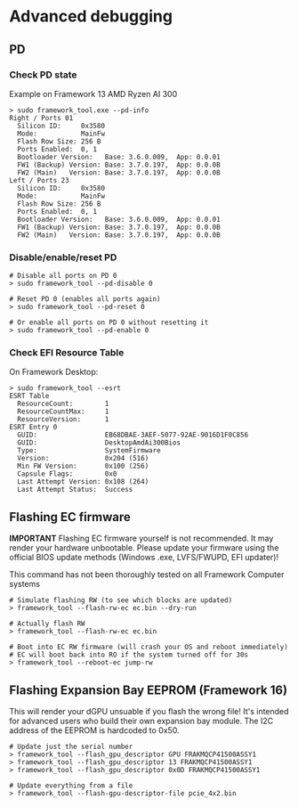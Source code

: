 # Advanced debugging

## PD

### Check PD state

Example on Framework 13 AMD Ryzen AI 300

```
> sudo framework_tool.exe --pd-info
Right / Ports 01
  Silicon ID:     0x3580
  Mode:           MainFw
  Flash Row Size: 256 B
  Ports Enabled:  0, 1
  Bootloader Version:   Base: 3.6.0.009,  App: 0.0.01
  FW1 (Backup) Version: Base: 3.7.0.197,  App: 0.0.0B
  FW2 (Main)   Version: Base: 3.7.0.197,  App: 0.0.0B
Left / Ports 23
  Silicon ID:     0x3580
  Mode:           MainFw
  Flash Row Size: 256 B
  Ports Enabled:  0, 1
  Bootloader Version:   Base: 3.6.0.009,  App: 0.0.01
  FW1 (Backup) Version: Base: 3.7.0.197,  App: 0.0.0B
  FW2 (Main)   Version: Base: 3.7.0.197,  App: 0.0.0B
```

### Disable/enable/reset PD

```
# Disable all ports on PD 0
> sudo framework_tool --pd-disable 0

# Reset PD 0 (enables all ports again)
> sudo framework_tool --pd-reset 0

# Or enable all ports on PD 0 without resetting it
> sudo framework_tool --pd-enable 0
```

### Check EFI Resource Table

On Framework Desktop:

```
> sudo framework_tool --esrt
ESRT Table
  ResourceCount:        1
  ResourceCountMax:     1
  ResourceVersion:      1
ESRT Entry 0
  GUID:                 EB68DBAE-3AEF-5077-92AE-9016D1F0C856
  GUID:                 DesktopAmdAi300Bios
  Type:                 SystemFirmware
  Version:              0x204 (516)
  Min FW Version:       0x100 (256)
  Capsule Flags:        0x0
  Last Attempt Version: 0x108 (264)
  Last Attempt Status:  Success
```

## Flashing EC firmware

**IMPORTANT** Flashing EC firmware yourself is not recommended. It may render
your hardware unbootable. Please update your firmware using the official BIOS
update methods (Windows .exe, LVFS/FWUPD, EFI updater)!

This command has not been thoroughly tested on all Framework Computer systems

```
# Simulate flashing RW (to see which blocks are updated)
> framework_tool --flash-rw-ec ec.bin --dry-run

# Actually flash RW
> framework_tool --flash-rw-ec ec.bin

# Boot into EC RW firmware (will crash your OS and reboot immediately)
# EC will boot back into RO if the system turned off for 30s
> framework_tool --reboot-ec jump-rw
```

## Flashing Expansion Bay EEPROM (Framework 16)

This will render your dGPU unsuable if you flash the wrong file!
It's intended for advanced users who build their own expansion bay module.
The I2C address of the EEPROM is hardcoded to 0x50.

```
# Update just the serial number
> framework_tool --flash_gpu_descriptor GPU FRAKMQCP41500ASSY1
> framework_tool --flash_gpu_descriptor 13 FRAKMQCP41500ASSY1
> framework_tool --flash_gpu_descriptor 0x0D FRAKMQCP41500ASSY1

# Update everything from a file
> framework_tool --flash-gpu-descriptor-file pcie_4x2.bin
```

